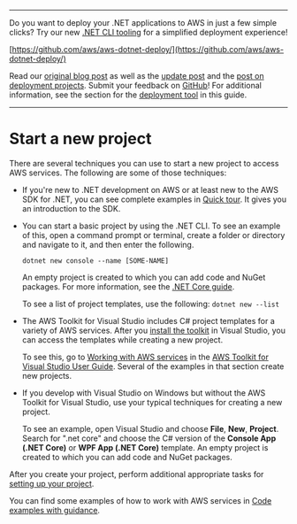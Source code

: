 --------

Do you want to deploy your \.NET applications to AWS in just a few simple clicks? Try our new [\.NET CLI tooling](https://www.nuget.org/packages/AWS.Deploy.Tools) for a simplified deployment experience\!

 [https://github.com/aws/aws-dotnet-deploy/](https://github.com/aws/aws-dotnet-deploy/)

Read our [original blog post](https://aws.amazon.com/blogs/developer/reimagining-the-aws-net-deployment-experience/) as well as the [update post](https://aws.amazon.com/blogs/developer/update-new-net-deployment-experience/) and the [post on deployment projects](https://aws.amazon.com/blogs/developer/dotnet-deployment-projects/)\. Submit your feedback on [GitHub](https://github.com/aws/aws-dotnet-deploy)\! For additional information, see the section for the [deployment tool](https://docs.aws.amazon.com/sdk-for-net/v3/developer-guide/deployment-tool.html) in this guide\.

--------

# Start a new project<a name="net-dg-start-new-project"></a>

There are several techniques you can use to start a new project to access AWS services\. The following are some of those techniques:
+ If you're new to \.NET development on AWS or at least new to the AWS SDK for \.NET, you can see complete examples in [Quick tour](quick-start.md)\. It gives you an introduction to the SDK\.
+ You can start a basic project by using the \.NET CLI\. To see an example of this, open a command prompt or terminal, create a folder or directory and navigate to it, and then enter the following\.

  ```
  dotnet new console --name [SOME-NAME]
  ```

  An empty project is created to which you can add code and NuGet packages\. For more information, see the [\.NET Core guide](https://docs.microsoft.com/en-us/dotnet/core/)\.

  To see a list of project templates, use the following: `dotnet new --list`
+ The AWS Toolkit for Visual Studio includes C\# project templates for a variety of AWS services\. After you [install the toolkit](https://docs.aws.amazon.com/toolkit-for-visual-studio/latest/user-guide/setup.html) in Visual Studio, you can access the templates while creating a new project\.

  To see this, go to [Working with AWS services](https://docs.aws.amazon.com/toolkit-for-visual-studio/latest/user-guide/working-with-services.html) in the [AWS Toolkit for Visual Studio User Guide](https://docs.aws.amazon.com/AWSToolkitVS/latest/UserGuide/)\. Several of the examples in that section create new projects\.
+ If you develop with Visual Studio on Windows but without the AWS Toolkit for Visual Studio, use your typical techniques for creating a new project\.

  To see an example, open Visual Studio and choose **File**, **New**, **Project**\. Search for "\.net core" and choose the C\# version of the **Console App \(\.NET Core\)** or **WPF App \(\.NET Core\)** template\. An empty project is created to which you can add code and NuGet packages\.

After you create your project, perform additional appropriate tasks for [setting up your project](net-dg-config.md)\.

You can find some examples of how to work with AWS services in [Code examples with guidance](tutorials-examples.md)\.